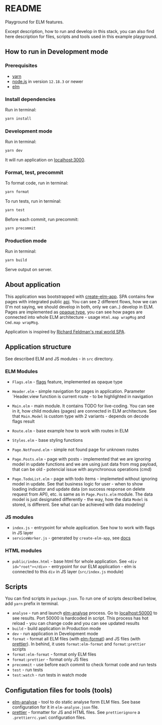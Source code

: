 # README

Playground for ELM features.

Except description, how to run and develop in this stack, you can also find here description for files, scripts and tools used in this example playground.

## How to run in Development mode

### Prerequisites

- [yarn](https://yarnpkg.com/)
- [node.js](https://nodejs.org/en/) in version `12.18.3` or newer
- [elm](https://guide.elm-lang.org/install/elm.html)

### Install dependencies

Run in terminal:

```bash
yarn install
```

### Development mode

Run in terminal:

```bash
yarn dev
```

It will run application on [localhost:3000](http://localhost:3000/).

### Format, test, precommit

To format code, run in terminal:

```bash
yarn format
```

To run tests, run in terminal:

```bash
yarn test
```

Before each commit, run precommit:

```bash
yarn precommit
```

### Production mode

Run in terminal:

```bash
yarn build
```

Serve output on server.

## About application

This application was bootstrapped with [create-elm-app](https://github.com/halfzebra/create-elm-app). SPA contains few pages with integrated public [api](https://jsonplaceholder.typicode.com/). You can see 2 different flows, how we can (I'm not saying, we should develop in both, only we can..) develop in ELM. Pages are implemented as [opaque type](https://ckoster22.medium.com/advanced-types-in-elm-opaque-types-ec5ec3b84ed2), you can see how pages are connected into whole ELM architecture - usage `Html.map wrapMsg` and `Cmd.map wrapMsg`.

Application is inspired by [Richard Feldman's real world SPA](https://github.com/rtfeldman/elm-spa-example).

## Application structure

See described ELM and JS modules - in `src` directory.

### ELM Modules

- `Flags.elm` - [flags](https://guide.elm-lang.org/interop/flags.html) feature, implemented as opaque type
- `Header.elm` - simple navigation for pages in application. Parameter `Header.view function is current route - to be highlighted in navigation
- `Main.elm` - main module. It contains TODO for live-coding. You can see in it, how child modules (pages) are connected in ELM architecture. See that `Main.Model` is custom type with 2 variants - depends on decode flags result
- `Route.elm` - base example how to work with routes in ELM
- `Styles.elm` - base styling functions

- `Page.NotFound.elm` - simple not found page for unknown routes
- `Page.Posts.elm` - page with posts - implemented that we are ignoring model in update functions and we are using just data from msg payload, that can be old - potencial issue with asynchronous operations (cmd)
- `Page.TodoList.elm` - page with todo items - implemeted without ignoring model in update. See that business logic for user - when to show loading indicator and update data (on success response on delete request from API), etc. is same as in `Page.Posts.elm` module. The data model is just designated differently - the way, how the data `Model` is stored, is different. See what can be achieved with data modeling!

### JS modules

- `index.js` - entrypoint for whole application. See how to work with flags in JS layer
- `serviceWorker.js` - generated by `create-elm-app`, see [docs](https://developers.google.com/web/fundamentals/primers/service-workers)

### HTML modules

- `public/index.html` - base html for whole application. See `<div id="root"></div>` - entrypoint for our ELM application - elm is connected to this `div` in JS layer (`src/index.js` module)

## Scripts

You can find scripts in `package.json`. To run one of scripts described below, add `yarn` prefix in terminal.

- `analyse` - run and launch [elm-analyse](https://github.com/stil4m/elm-analyse) process. Go to [localhost:50000](http://localhost:50000/) to see results. Port 50000 is hardcoded in script. This process has hot reload - you can change code and you can see updated results
- `build` - build application in Production mode
- `dev` - run application in Development mode
- `format` - format all ELM files (with [elm-format](https://github.com/avh4/elm-format)) and JS files (with [prettier](https://prettier.io/)). In behind, it uses `format:elm-format` and `format:prettier` scripts
- `format:elm-format` - format only ELM files
- `format:prettier` - format only JS files
- `precommit` - use before each commit to check format code and run tests
- `test` - run tests
- `test:watch` - run tests in watch mode

## Configutation files for tools (tools)

- [elm-analyse](https://github.com/stil4m/elm-analyse) - tool to do static analyse form ELM files. See base configuration for it in `elm-analyse.json` file.
- [prettier](https://prettier.io/) - formatter for JS and HTML files. See `prettierignore` a `.prettierrc.yaml` configuration files.
